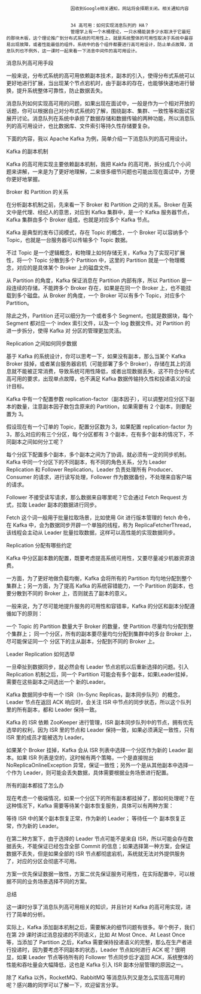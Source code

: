 
                            
                            因收到Google相关通知，网站将会择期关闭。相关通知内容
                            
                            
                            34 高可用：如何实现消息队列的 HA？
                            管理学上有一个木桶理论，一只水桶能装多少水取决于它最短的那块木板，这个理论推广到分布式系统的可用性上，就是系统整体的可用性取决于系统中最容易出现故障，或者性能最低的组件。系统中的各个组件都要进行高可用设计，防止单点故障，消息队列也不例外，这一课时一起来看一下消息中间件的高可用设计。

消息队列高可用手段

一般来说，分布式系统的高可用依赖副本技术，副本的引入，使得分布式系统可以更好地进行扩展，当出现某个节点宕机时，由于副本的存在，也能够快速地进行替换，提升系统整体可靠性，防止数据丢失。

消息队列如何实现高可用的问题，如果出现在面试中，一般是作为一个相对开放的话题，你可以根据自己对分布式系统的了解，围绕副本、集群、一致性等和面试官展开讨论。消息队列在系统中承担了数据存储和数据传输的两种功能，所以消息队列的高可用设计，也比数据库、文件索引等持久性存储要复杂。

下面的内容，我以 Apache Kafka 为例，简单介绍一下消息队列的高可用设计。

Kafka 的副本机制

Kafka 的高可用实现主要依赖副本机制，我把 Kakfa 的高可用，拆分成几个小问题来讲解，一来是为了更好地理解，二来很多细节问题也可能出现在面试中，方便你更好地掌握。

Broker 和 Partition 的关系

在分析副本机制之前，先来看一下 Broker 和 Partition 之间的关系。Broker 在英文中是代理、经纪人的意思，对应到 Kafka 集群中，是一个 Kafka 服务器节点，Kafka 集群由多个 Broker 组成，也就是对应多个 Kafka 节点。



Kafka 是典型的发布订阅模式，存在 Topic 的概念，一个 Broker 可以容纳多个 Topic，也就是一台服务器可以传输多个 Topic 数据。

不过 Topic 是一个逻辑概念，和物理上如何存储无关，Kafka 为了实现可扩展性，将一个 Topic 分散到多个 Partition 中，这里的 Partition 就是一个物理概念，对应的是具体某个 Broker 上的磁盘文件。

从 Partition 的角度，Kafka 保证消息在 Partition 内部有序，所以 Partition 是一段连续的存储，不能跨多个 Broker 存在，如果是在同一个 Broker 上，也不能挂载到多个磁盘。从 Broker 的角度，一个 Broker 可以有多个 Topic，对应多个 Partition。

除此之外，Partition 还可以细分为一个或者多个 Segment，也就是数据块，每个 Segment 都对应一个 index 索引文件，以及一个 log 数据文件。对 Partition 的进一步拆分，使得 Kafka 对 分区的管理更加灵活。

Replication 之间如何同步数据

基于 Kafka 的系统设计，你可以思考一下，如果没有副本，那么当某个 Kafka Broker 挂掉，或者某台服务器宕机（可能部署了多个 Broker），存储在其上的消息就不能被正常消费，导致系统可用性降低，或者出现数据丢失，这不符合分布式高可用的要求，出现单点故障，也不满足 Kafka 数据传输持久性和投递语义的设计目标。

Kafka 中有一个配置参数 replication-factor（副本因子），可以调整对应分区下副本的数量，注意副本因子数包含原来的 Partition，如果需要有 2 个副本，则要配置为 3。

假设现在有一个订单的 Topic，配置分区数为 3，如果配置 replication-factor 为 3，那么对应的有三个分区，每个分区都有 3 个副本，在有多个副本的情况下，不同副本之间如何分工呢？

每个分区下配置多个副本，多个副本之间为了协调，就必须有一定的同步机制。Kafka 中同一个分区下的不同副本，有不同的角色关系，分为 Leader Replication 和 Follower Replication。Leader 负责处理所有 Producer、Consumer 的请求，进行读写处理，Follower 作为数据备份，不处理来自客户端的请求。

Follower 不接受读写请求，那么数据来自哪里呢？它会通过 Fetch Request 方式，拉取 Leader 副本的数据进行同步。



Fetch 这个词一般用于批量拉取场景，比如使用 Git 进行版本管理的 fetch 命令，在 Kafka 中，会为数据同步开辟一个单独的线程，称为 ReplicaFetcherThread，该线程会主动从 Leader 批量拉取数据，这样可以高性能的实现数据同步。

Replication 分配有哪些约定

Kafka 中分区副本数的配置，既要考虑提高系统可用性，又要尽量减少机器资源浪费。

一方面，为了更好地做负载均衡，Kafka 会将所有的 Partition 均匀地分配到整个集群上；另一方面，为了提高 Kafka 的系统容错能力，一个 Partition 的副本，也要分散到不同的 Broker 上，否则就去了副本的意义。

一般来说，为了尽可能地提升服务的可用性和容错率，Kafka 的分区和副本分配遵循如下的原则：


一个 Topic 的 Partition 数量大于 Broker 的数量，使 Partition 尽量均匀分配到整个集群上；
同一个分区，所有的副本要尽量均匀分配到集群中的多台 Broker 上，尽可能保证同一个 分区下的主从副本，分配到不同的 Broker 上。


Leader Replication 如何选举

一旦牵扯到数据同步，就必然会有 Leader 节点宕机以后重新选择的问题。引入 Replication 机制之后，同一个 Partition 可能会有多个副本，如果Leader挂掉，需要在这些副本之间选出一个 新的Leader。

Kafka 数据同步中有一个 ISR（In-Sync Replicas，副本同步队列）的概念，Leader 节点在返回 ACK 响应时，会关注 ISR 中节点的同步状态，所以这个队列里的所有副本，都和 Leader 保持一致。

Kafka 的 ISR 依赖 ZooKeeper 进行管理，ISR 副本同步队列中的节点，拥有优先选举的权利，因为 ISR 里的节点和 Leader 保持一致，如果必须满足一致性，只有 ISR 里的成员才能被选为 Leader。

如果某个 Broker 挂掉，Kafka 会从 ISR 列表中选择一个分区作为新的 Leader 副本。如果 ISR 列表是空的，这时候有两个策略，一个是直接抛出 NoReplicaOnlineException 异常，保证一致性；另外一个是从其他副本中选择一个作为 Leader，则可能会丢失数据，具体需要根据业务场景进行配置。

所有的副本都挂了怎么办

现在考虑一个极端情况，如果一个分区下的所有副本都挂掉了，那如何处理呢？在这种情况下，Kafka 需要等待某个副本恢复服务，具体可以有两种方案：


等待 ISR 中的某个副本恢复正常，作为新的 Leader；
等待任一个 副本恢复正常，作为新的 Leader。


在第二种方案下，由于选择的 Leader 节点可能不是来自 ISR，所以可能会存在数据丢失，不能保证已经包含全部 Commit 的信息；如果选择第一种方案，会保证数据不丢失，但是如果全部的 ISR 节点都彻底宕机，系统就无法对外提供服务了，对应的分区会彻底不可用。

方案一优先保证数据一致性，方案二优先保证服务可用性，在实际配置中，可以根据不同的业务场景选择不同的方案。

总结

这一课时分享了消息队列高可用相关的知识，并且针对 Kafka 的高可用实现，进行了简单的分析。

实际上，Kafka 添加副本机制之后，需要解决的细节问题有很多。举个例子，我们在第 29 课时讲过消息投递的不同语义，比如 At Most Once、At Least Once 等，当添加了 Partition 之后，Kafka 需要保持投递语义的完整，那么在生产者进行投递时，因为要考虑不同副本的状态，Leader 节点如何进行 ACK 呢？很明显，如果 Leader 节点等待所有的 Follower 节点同步后才返回 ACK，系统整体的性能和吞吐量会大幅降低，这也是 Kafka 引入 ISR 副本分层管理的原因之一。

除了 Kafka 以外，RocketMQ、RabbitMQ 等消息队列又是怎么实现高可用的呢？感兴趣的同学可以了解一下，欢迎留言分享。

                        
                        
                            